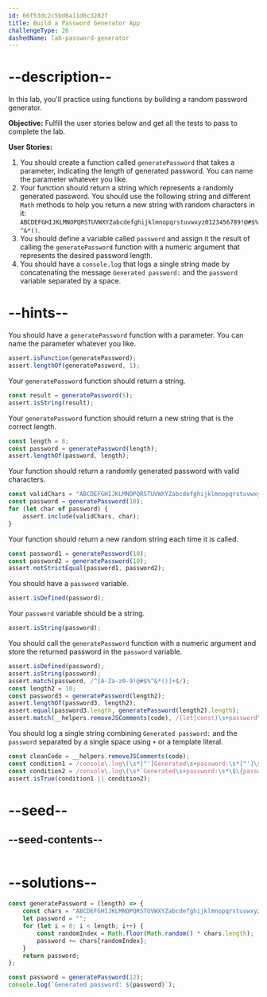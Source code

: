 ```yaml
---
id: 66f53dc2c5bd6a11d6c3282f
title: Build a Password Generator App
challengeType: 26
dashedName: lab-password-generator
---
```


# --description--

In this lab, you'll practice using functions by building a random password generator.

**Objective:** Fulfill the user stories below and get all the tests to pass to complete the lab.

**User Stories:**

1. You should create a function called `generatePassword` that takes a parameter, indicating the length of generated password. You can name the parameter whatever you like.
2. Your function should return a string which represents a randomly generated password. You should use the following string and different `Math` methods to help you return a new string with random characters in it: `ABCDEFGHIJKLMNOPQRSTUVWXYZabcdefghijklmnopqrstuvwxyz0123456789!@#$%^&*()`.
3. You should define a variable called `password` and assign it the result of calling the `generatePassword` function with a numeric argument that represents the desired password length.
4. You should have a `console.log` that logs a single string made by concatenating the message `Generated password:` and the `password` variable separated by a space.

# --hints--

You should have a `generatePassword` function with a parameter. You can name the parameter whatever you like.

```js
assert.isFunction(generatePassword);
assert.lengthOf(generatePassword, 1);
```

Your `generatePassword` function should return a string.

```js
const result = generatePassword(5);
assert.isString(result);
```

Your `generatePassword` function should return a new string that is the correct length.

```js
const length = 8;
const password = generatePassword(length);
assert.lengthOf(password, length);
```

Your function should return a randomly generated password with valid characters.

```js
const validChars = "ABCDEFGHIJKLMNOPQRSTUVWXYZabcdefghijklmnopqrstuvwxyz0123456789!@#$%^&*()";
const password = generatePassword(10);
for (let char of password) {
    assert.include(validChars, char);
}
```

Your function should return a new random string each time it is called.

```js
const password1 = generatePassword(10);
const password2 = generatePassword(10);
assert.notStrictEqual(password1, password2);
```

You should have a `password` variable.

```js
assert.isDefined(password);
```

Your `password` variable should be a string.

```js
assert.isString(password);
```

You should call the `generatePassword` function with a numeric argument and store the returned password in the `password` variable.

```js
assert.isDefined(password);
assert.isString(password);
assert.match(password, /^[A-Za-z0-9!@#$%^&*()]+$/);
const length2 = 10;
const password3 = generatePassword(length2);
assert.lengthOf(password3, length2);
assert.equal(password3.length, generatePassword(length2).length);
assert.match(__helpers.removeJSComments(code), /(let|const)\s+password\s*=\s*generatePassword\(\d+\)\;/);
```

You should log a single string combining `Generated password:` and the `password` separated by a single space using `+` or a template literal.

```js
const cleanCode = __helpers.removeJSComments(code);
const condition1 = /console\.log\(\s*["']Generated\s+password:\s*["']\s*\+\s*password\s*\);?/gm.test(cleanCode);
const condition2 = /console\.log\(\s*`Generated\s+password:\s*\$\{password\}`\s*\);?/gm.test(cleanCode);
assert.isTrue(condition1 || condition2);
```

# --seed--

## --seed-contents--

```js

```

# --solutions--

```js
const generatePassword = (length) => {
    const chars = "ABCDEFGHIJKLMNOPQRSTUVWXYZabcdefghijklmnopqrstuvwxyz0123456789!@#$%^&*()";
    let password = "";
    for (let i = 0; i < length; i++) {
        const randomIndex = Math.floor(Math.random() * chars.length);
        password += chars[randomIndex];
    }
    return password;
};

const password = generatePassword(12);
console.log(`Generated password: ${password}`);
```
